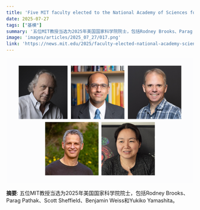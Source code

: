 ```yaml
---
title: 'Five MIT faculty elected to the National Academy of Sciences for 2025'
date: 2025-07-27
tags: ["基模"]
summary: '五位MIT教授当选为2025年美国国家科学院院士，包括Rodney Brooks、Parag Pathak、Scott Sheffield、Benjamin Weiss和Yukiko Yamashita。'
image: 'images/articles/2025_07_27/017.png'
link: 'https://news.mit.edu/2025/faculty-elected-national-academy-sciences-0714'
---
```

![Five MIT faculty elected to the National Academy of Sciences for 2025](images/articles/2025_07_27/017.png)

**摘要**: 五位MIT教授当选为2025年美国国家科学院院士，包括Rodney Brooks、Parag Pathak、Scott Sheffield、Benjamin Weiss和Yukiko Yamashita。
